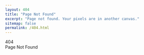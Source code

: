 ```yaml
---
layout: 404
title: "Page Not Found"
excerpt: "Page not found. Your pixels are in another canvas."
sitemap: false
permalink: /404.html
---
```


<div class="notFound-container">
  <div class="notFound-404">404</div>
  <div>Page Not Found</div>
</div>
